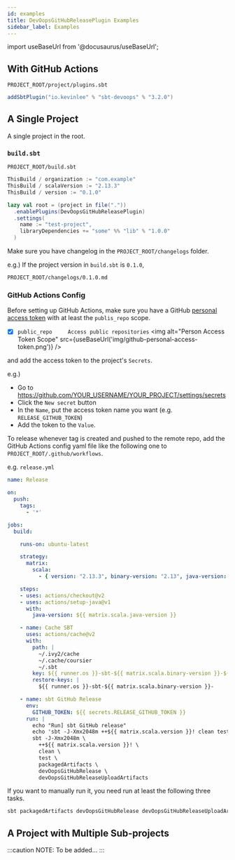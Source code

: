 ```yaml
---
id: examples
title: DevOopsGitHubReleasePlugin Examples
sidebar_label: Examples
---
```

import useBaseUrl from '@docusaurus/useBaseUrl';

## With GitHub Actions

`PROJECT_ROOT/project/plugins.sbt`
```scala
addSbtPlugin("io.kevinlee" % "sbt-devoops" % "3.2.0")
```

## A Single Project

A single project in the root.

### `build.sbt`

`PROJECT_ROOT/build.sbt`
```scala
ThisBuild / organization := "com.example"
ThisBuild / scalaVersion := "2.13.3"
ThisBuild / version := "0.1.0"

lazy val root = (project in file("."))
  .enablePlugins(DevOopsGitHubReleasePlugin)
  .settings(
    name := "test-project",
    libraryDependencies += "some" %% "lib" % "1.0.0"
  )
```

Make sure you have changelog in the `PROJECT_ROOT/changelogs` folder.

e.g.)
If the project version in `build.sbt` is `0.1.0`,

`PROJECT_ROOT/changelogs/0.1.0.md` 


### GitHub Actions Config
Before setting up GitHub Actions, make sure you have a GitHub 
[personal access token](https://github.com/settings/tokens) 
with at least the `publis_repo` scope.  
- [X] `public_repo     Access public repositories`
  <img alt="Person Access Token Scope" src={useBaseUrl('img/github-personal-access-token.png')} />

and add the access token to the project's `Secrets`.

e.g.)
* Go to https://github.com/YOUR_USERNAME/YOUR_PROJECT/settings/secrets
* Click the `New secret` button
* In the `Name`, put the access token name you want (e.g. `RELEASE_GITHUB_TOKEN`)
* Add the token to the `Value`.

To release whenever tag is created and pushed to the remote repo, 
add the GitHub Actions config yaml file like the following one to 
`PROJECT_ROOT/.github/workflows`.

e.g. `release.yml`
```yaml
name: Release

on:
  push:
    tags:
      - '*'

jobs:
  build:

    runs-on: ubuntu-latest

    strategy:
      matrix:
        scala:
          - { version: "2.13.3", binary-version: "2.13", java-version: "11" }

    steps:
    - uses: actions/checkout@v2
    - uses: actions/setup-java@v1
      with:
        java-version: ${{ matrix.scala.java-version }}

    - name: Cache SBT
      uses: actions/cache@v2
      with:
        path: |
          ~/.ivy2/cache
          ~/.cache/coursier
          ~/.sbt
        key: ${{ runner.os }}-sbt-${{ matrix.scala.binary-version }}-${{ hashFiles('**/*.sbt') }}-${{ hashFiles('**/build.properties') }}
        restore-keys: |
          ${{ runner.os }}-sbt-${{ matrix.scala.binary-version }}-

    - name: sbt GitHub Release
      env:
        GITHUB_TOKEN: ${{ secrets.RELEASE_GITHUB_TOKEN }}
      run: |
        echo "Run] sbt GitHub release"
        echo 'sbt -J-Xmx2048m ++${{ matrix.scala.version }}! clean test packagedArtifacts'
        sbt -J-Xmx2048m \
          ++${{ matrix.scala.version }}! \
          clean \
          test \
          packagedArtifacts \
          devOopsGitHubRelease \
          devOopsGitHubReleaseUploadArtifacts

```

If you want to manually run it, you need run at least the following three tasks.
```bash
sbt packagedArtifacts devOopsGitHubRelease devOopsGitHubReleaseUploadArtifacts
```

## A Project with Multiple Sub-projects
:::caution NOTE:
To be added...
:::
